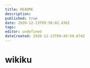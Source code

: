 ```yaml
---
title: README
description: 
published: true
date: 2020-12-13T09:50:02.436Z
tags: 
editor: undefined
dateCreated: 2020-12-13T09:49:59.874Z
---
```


# wikiku

